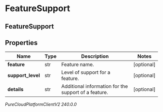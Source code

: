 # FeatureSupport

## FeatureSupport

## Properties

|Name | Type | Description | Notes|
|------------ | ------------- | ------------- | -------------|
| **feature** | str | Feature name. | [optional] |
| **support_level** | str | Level of support for a feature. | [optional] |
| **details** | str | Additional information for the support of a feature. | [optional] |



_PureCloudPlatformClientV2 240.0.0_
